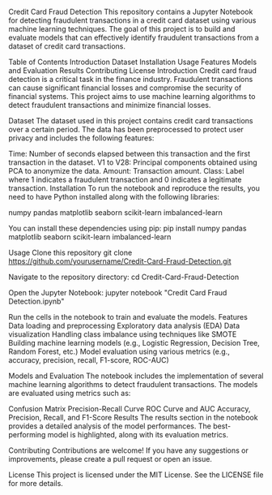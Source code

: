 Credit Card Fraud Detection
This repository contains a Jupyter Notebook for detecting fraudulent transactions in a credit card dataset using various machine learning techniques. The goal of this project is to build and evaluate models that can effectively identify fraudulent transactions from a dataset of credit card transactions.

Table of Contents
Introduction
Dataset
Installation
Usage
Features
Models and Evaluation
Results
Contributing
License
Introduction
Credit card fraud detection is a critical task in the finance industry. Fraudulent transactions can cause significant financial losses and compromise the security of financial systems. This project aims to use machine learning algorithms to detect fraudulent transactions and minimize financial losses.

Dataset
The dataset used in this project contains credit card transactions over a certain period. The data has been preprocessed to protect user privacy and includes the following features:

Time: Number of seconds elapsed between this transaction and the first transaction in the dataset.
V1 to V28: Principal components obtained using PCA to anonymize the data.
Amount: Transaction amount.
Class: Label where 1 indicates a fraudulent transaction and 0 indicates a legitimate transaction.
Installation
To run the notebook and reproduce the results, you need to have Python installed along with the following libraries:

numpy
pandas
matplotlib
seaborn
scikit-learn
imbalanced-learn

You can install these dependencies using pip:
pip install numpy pandas matplotlib seaborn scikit-learn imbalanced-learn

Usage
Clone this repository
git clone https://github.com/yourusername/Credit-Card-Fraud-Detection.git

Navigate to the repository directory:
cd Credit-Card-Fraud-Detection

Open the Jupyter Notebook:
jupyter notebook "Credit Card Fraud Detection.ipynb"

Run the cells in the notebook to train and evaluate the models.
Features
Data loading and preprocessing
Exploratory data analysis (EDA)
Data visualization
Handling class imbalance using techniques like SMOTE
Building machine learning models (e.g., Logistic Regression, Decision Tree, Random Forest, etc.)
Model evaluation using various metrics (e.g., accuracy, precision, recall, F1-score, ROC-AUC)


Models and Evaluation
The notebook includes the implementation of several machine learning algorithms to detect fraudulent transactions. The models are evaluated using metrics such as:

Confusion Matrix
Precision-Recall Curve
ROC Curve and AUC
Accuracy, Precision, Recall, and F1-Score
Results
The results section in the notebook provides a detailed analysis of the model performances. The best-performing model is highlighted, along with its evaluation metrics.

Contributing
Contributions are welcome! If you have any suggestions or improvements, please create a pull request or open an issue.

License
This project is licensed under the MIT License. See the LICENSE file for more details.
